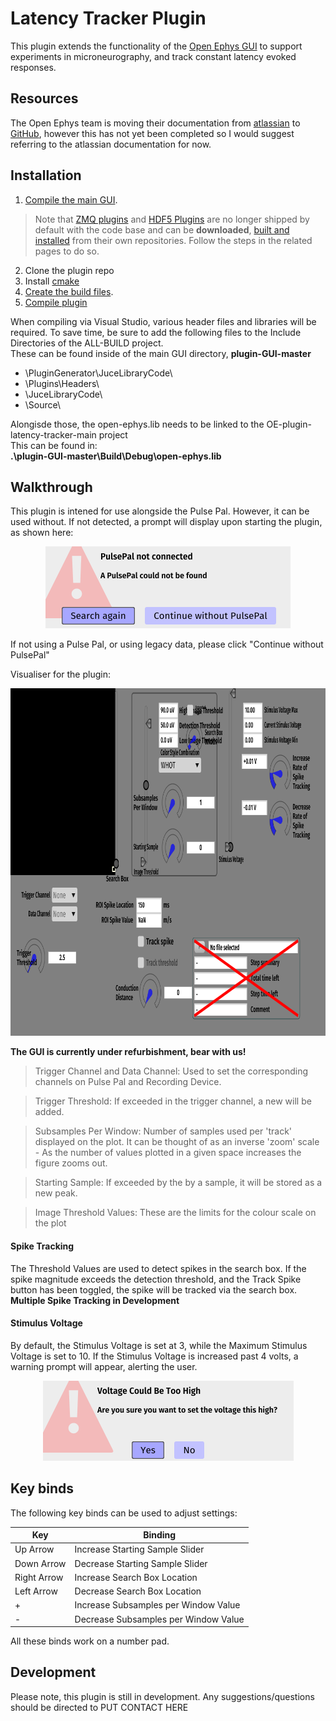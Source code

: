# Latency Tracker Plugin
This plugin extends the functionality of the [Open Ephys GUI](https://github.com/open-ephys/plugin-GUI) to support experiments in microneurography, and track constant latency evoked responses.

## Resources

The Open Ephys team is moving their documentation from [atlassian](https://open-ephys.atlassian.net/wiki/spaces/OEW/pages/491527/Open+Ephys+GUI) to [GitHub](https://open-ephys.github.io/gui-docs/User-Manual/Installing-the-GUI.html), however this has not yet been completed so I would suggest referring to the atlassian documentation for now.

## Installation

1. [Compile the main GUI](https://open-ephys.atlassian.net/wiki/spaces/OEW/pages/491621/Windows). 

>Note that [ZMQ plugins](https://github.com/open-ephys-plugins/ZMQPlugins) and [HDF5 Plugins](https://github.com/open-ephys-plugins/HDF5Plugins) are no longer shipped by default with the code base and can be **downloaded**, [built and installed](https://open-ephys.atlassian.net/wiki/spaces/OEW/pages/1259110401/Plugin+CMake+Builds) from their own repositories. Follow the steps in the related pages to do so.

2. Clone the plugin repo
3. Install [cmake](https://cmake.org/download/)
4. [Create the build files](https://open-ephys.atlassian.net/wiki/spaces/OEW/pages/1301643269/Creating+Build+files).
5. [Compile plugin](https://open-ephys.atlassian.net/wiki/spaces/OEW/pages/1259110401/Plugin+CMake+Builds)

When compiling via Visual Studio, various header files and libraries will be required. To save time, be sure to add the following files to the Include Directories of the ALL-BUILD project.  
These can be found inside of the main GUI directory, **plugin-GUI-master**  

- \PluginGenerator\JuceLibraryCode\
- \Plugins\Headers\
- \JuceLibraryCode\
- \Source\

Alongisde those, the open-ephys.lib needs to be linked to the OE-plugin-latency-tracker-main project  
This can be found in:   
**.\plugin-GUI-master\Build\Debug\open-ephys.lib**

## Walkthrough

This plugin is intened for use alongside the Pulse Pal. However, it can be used without. If not detected, a prompt will display upon starting the plugin, as shown here:
<p align="center">
    <img src="./Resources/pulsepalwarning.png" alt="ppw.png" title="Pulse Pal Warning">
</p>
If not using a Pulse Pal, or using legacy data, please click "Continue without PulsePal"

Visualiser for the plugin:
<p align="center">
    <img src="./Resources/mainui.png" alt="ui.png" title="UI" width="896" height="556">
</p>

**The GUI is currently under refurbishment, bear with us!**

> Trigger Channel and Data Channel: Used to set the corresponding channels on Pulse Pal and Recording Device.

> Trigger Threshold: If exceeded in the trigger channel, a new will be added.

> Subsamples Per Window: Number of samples used per 'track' displayed on the plot. It can be thought of as an inverse 'zoom' scale - As the number of values plotted in a given space increases the figure zooms out.

> Starting Sample: If exceeded by the by a sample, it will be stored as a new peak.

> Image Threshold Values: These are the limits for the colour scale on the plot


#### Spike Tracking  
The Threshold Values are used to detect spikes in the search box. If the spike magnitude exceeds the detection threshold, and the Track Spike button has been toggled, the spike will be tracked via the search box.  
**Multiple Spike Tracking in Development**


#### Stimulus Voltage  

By default, the Stimulus Voltage is set at 3, while the Maximum Stimulus Voltage is set to 10. If the Stimulus Voltage is increased past 4 volts, a warning prompt will appear, alerting the user.
<p align="center">
    <img src="./Resources/voltagewarning.png" alt="voltage warning.png" title="Voltage Warning">
</p>


## Key binds

The following key binds can be used to adjust settings:

| Key               | Binding                                                                |
|--------------     |------------------------------------------------------------------------|
| Up Arrow          | Increase Starting Sample Slider             |
| Down Arrow        | Decrease Starting Sample Slider             |
| Right Arrow       | Increase Search Box Location                |
| Left Arrow        | Decrease Search Box Location                |
| +                 | Increase Subsamples per Window Value        |
| -                 | Decrease Subsamples per Window Value        |

All these binds work on a number pad.

## Development
Please note, this plugin is still in development. Any suggestions/questions should be directed to PUT CONTACT HERE 